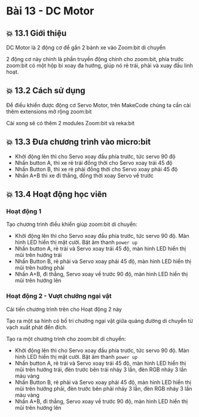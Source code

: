 # Bài 13 - DC Motor

## 💥 13.1 Giới thiệu

DC Motor là 2 động cơ để gắn 2 bánh xe vào Zoom:bit di chuyển

2 động cơ này chính là phần truyền động chính cho zoom:bit, phía trước zoom:bit có một hộp bi xoay đa hướng, giúp nó rẻ trái, phải và xuay đầu linh hoạt.


## 💥 13.2 Cách sử dụng

Để điều khiển được động cơ Servo Motor, trên MakeCode chúng ta cần cài thêm extensions mở rộng zoom:bit

Cài xong sẽ có thêm 2 modules Zoom:bit và reka:bit


## 💥 13.3 Đưa chương trình vào micro:bit

* Khởi động lên thì cho Servo xoay đầu phía trước, tức servo 90 độ
* Nhấn button A, thì xe rẻ trái đồng thời cho Servo xoay trái 45 độ
* Nhấn Button B, thì xe rẻ phải đồng thời cho Servo xoay phải 45 độ
* Nhấn A+B thì xe đi thẳng, đồng thời xoay Servo về trước


## 💥 13.4 Hoạt động học viên

### Hoạt động 1

Tạo chương trình điều khiển giúp zoom:bit di chuyển:

* Khởi động lên thì cho Servo xoay đầu phía trước, tức servo 90 độ. Màn hình LED hiển thị mặt cười. Bật âm thanh `power up`
* Nhấn button A, rẻ trái và Servo xoay trái 45 độ, màn hình LED hiển thị mũi trên hướng trái
* Nhấn Button B, rẻ phải và Servo xoay phải 45 độ, màn hình LED hiển thị mũi trên hướng phải
* Nhấn A+B, đi thẳng, Servo xoay về trước 90 độ, màn hình LED hiển thị mũi trên hướng lên


### Hoạt động 2 - Vượt chướng ngại vật

Cải tiến chương trình trên cho Hoạt động 2 này

Tạo ra một sa hình có bố trí chướng ngại vật giữa quảng đường di chuyển từ vạch xuất phát đến đích.

Tạo ra một chương trình cho zoom:bit di chuyển: 

* Khởi động lên thì cho Servo xoay đầu phía trước, tức servo 90 độ. Màn hình LED hiển thị mặt cười. Bật âm thanh `power up`
* Nhấn button A, rẻ trái và Servo xoay trái 45 độ, màn hình LED hiển thị mũi trên hướng trái, đèn trước bên trái nháy 3 lần, đèn RGB nháy 3 lần màu vàng
* Nhấn Button B, rẻ phải và Servo xoay phải 45 độ, màn hình LED hiển thị mũi trên hướng phải, đèn trước bên phải nháy 3 lần, đèn RGB nháy 3 lần màu vàng
* Nhấn A+B, đi thẳng, Servo xoay về trước 90 độ, màn hình LED hiển thị mũi trên hướng lên
